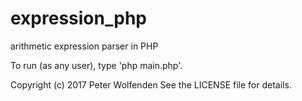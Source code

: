 # expression_php
arithmetic expression parser in PHP

To run (as any user), type 'php main.php'.

Copyright (c) 2017 Peter Wolfenden
See the LICENSE file for details.
